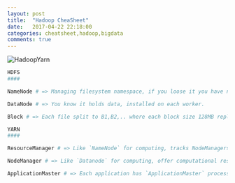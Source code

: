 ```yaml
---
layout: post
title:  "Hadoop CheaSheet"
date:   2017-04-22 22:18:00
categories: cheatsheet,hadoop,bigdata
comments: true
---
```

![HadoopYarn](https://lh4.googleusercontent.com/uJYGTfZvHSf0UgW7QN7bKvTWHeh0epy9bfo-qmRwocuAM8YfAjDDTYFQRrmPK6DExgOxi4lmM0svcP4=w2880-h1560-rw)

```bash
HDFS
####

NameNode # => Managing filesystem namespace, if you loose it you have no pointers to your data, you practially lost your data.

DataNode # => You know it holds data, installed on each worker.

Block # => Each file split to B1,B2,.. where each block size 128MB replication is on blocks.  Name node knows that File X is split to B1,B2 and where.

YARN
####

ResourceManager # => Like `NameNode` for computing, tracks NodeManagers and how available they are for work.

NodeManager # => Like `Datanode` for computing, offer computational resources run applications tasks in containers.

ApplicationMaster # => Each application has `ApplicationMaster` process which negotiates resources with `ResourceManager` which delivers a `container` descriptor back to `ApplicationMaster` processa and asks `NodeManager` to launch the `container.` 
```